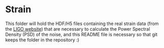 # Strain

This folder will hold the HDF/H5 files containing the real strain data (from the [LIGO website](https://losc.ligo.org/s/events/GW150914/GW150914_tutorial.html)) that are necessary to calculate the Power Spectral Density (PSD) of the noise, and this README file is necessary so that git keeps the folder in the repository :)